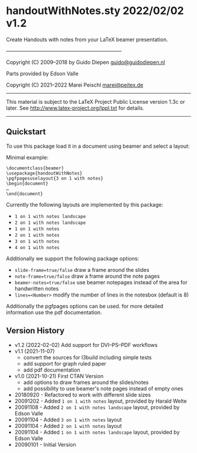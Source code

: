# handoutWithNotes.sty 2022/02/02 v1.2

Create Handouts with notes from your LaTeX beamer presentation.

–––––––––––––––––––––––––––––––––––––––––––––

Copyright (C) 2009–2018 by Guido Diepen <guido@guidodiepen.nl>
 
Parts provided by Edson Valle

Copyright (C) 2021–2022 Marei Peischl <marei@peitex.de>

***************************************************************************

 This material is subject to the LaTeX Project Public License version 1.3c
 or later. See http://www.latex-project.org/lppl.txt for details.

*************************************************************************

## Quickstart
To use this package load it in a document using beamer and select a layout:

Minimal example:
```
\documentclass{beamer}
\usepackage{handoutWithNotes}
\pgfpagesuselayout{3 on 1 with notes}
\begin{document}
…
\end{document}
```

Currently the following layouts are implemented by this package:

- `1 on 1 with notes landscape`
- `2 on 1 with notes landscape`
- `1 on 1 with notes`
- `2 on 1 with notes`
- `3 on 1 with notes`
- `4 on 1 with notes`

Additionally we support the following package options:

- `slide-frame=true/false` draw a frame around the slides
- `note-frame=true/false` draw a frame around the note pages
- `beamer-notes=true/false` use beamer notepages instead of the area for handwritten notes
- `lines=<Number>` modify the number of lines in the notesbox (default is 8)

Additionally the pgfpages options can be used. for more detailed information use the pdf documentation.

## Version History
* v1.2 (2022-02-02) Add support for DVI–PS–PDF workflows
* v1.1 (2021-11-07)
	- convert the sources for l3build including simple tests
	- add support for graph ruled paper
	- add pdf documentation
* v1.0 (2021-10-21) First CTAN Version
	- add options to draw frames around the slides/notes
	- add possibility to use beamer's note pages instead of empty ones
* 20180920 - Refactored to work with different slide sizes
* 20091202 - Added `1 on 1 with notes` layout, provided by Harald Welte
* 20091108 - Added `2 on 1 with notes landscape` layout, provided by Edson Valle
* 20091104 - Added `3 on 1 with notes` layout
* 20091104 - Added `2 on 1 with notes` layout
* 20091104 - Added `1 on 1 with notes landscape` layout, provided by Edson Valle
* 20090101 - Initial Version